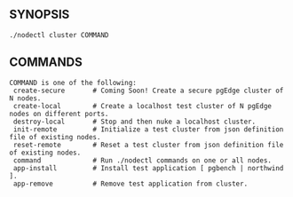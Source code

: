 ## SYNOPSIS
    ./nodectl cluster COMMAND
 
## COMMANDS
    COMMAND is one of the following:
     create-secure       # Coming Soon! Create a secure pgEdge cluster of N nodes.
     create-local        # Create a localhost test cluster of N pgEdge nodes on different ports.
     destroy-local       # Stop and then nuke a localhost cluster.
     init-remote         # Initialize a test cluster from json definition file of existing nodes.
     reset-remote        # Reset a test cluster from json definition file of existing nodes.
     command             # Run ./nodectl commands on one or all nodes.
     app-install         # Install test application [ pgbench | northwind ].
     app-remove          # Remove test application from cluster.
